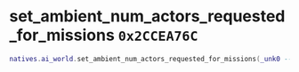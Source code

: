 # set_ambient_num_actors_requested_for_missions `0x2CCEA76C`

```lua
natives.ai_world.set_ambient_num_actors_requested_for_missions(_unk0 --[[ integer ]])
```